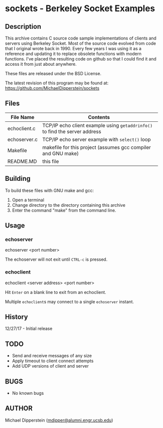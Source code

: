 # sockets - Berkeley Socket Examples

## Description
This archive contains C source code sample implementations of clients and
servers using Berkeley Socket.  Most of the source code evolved from code that
I original wrote back in 1990.  Every few years I was using it as a reference
and updating it to replace obsolete functions with modern functions.  I've
placed the resulting code on github so that I could find it and access it from
just about anywhere.

These files are released under the BSD License.

The latest revision of this program may be found at:
https://github.com/MichaelDipperstein/sockets

## Files
File Name | Contents
--- | ---
echoclient.c | TCP/IP echo client example using `getaddrinfo()` to find the server address
echoserver.c | TCP/IP echo server example with `select()` loop
Makefile     | makefile for this project (assumes gcc compiler and GNU make)
README.MD    | this file

## Building
To build these files with GNU make and gcc:
1. Open a terminal
2. Change directory to the directory containing this archive
3. Enter the command "make" from the command line.

## Usage

### echoserver
echoserver &lt;port number&gt;

The echoserver will not exit until `CTRL-c` is pressed.

### echoclient
echoclient &lt;server address&gt; &lt;port number&gt;

Hit `Enter` on a blank line to exit from an echoclient.

Multiple `echoclient`s may connect to a single `echoserver` instant.

## History
12/27/17  - Initial release

## TODO
- Send and receive messages of any size
- Apply timeout to client connect attempts
- Add UDP versions of client and server

## BUGS
- No known bugs

## AUTHOR
Michael Dipperstein (mdipper@alumni.engr.ucsb.edu)
